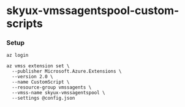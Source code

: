 # skyux-vmssagentspool-custom-scripts

### Setup
```
az login
```
```
az vmss extension set \
  --publisher Microsoft.Azure.Extensions \
  --version 2.0 \
  --name CustomScript \
  --resource-group vmssagents \
  --vmss-name skyux-vmssagentspool \
  --settings @config.json
```
